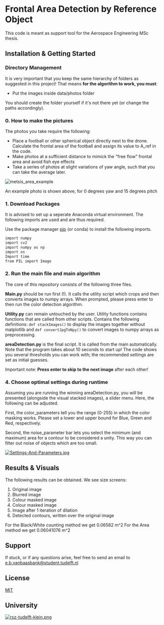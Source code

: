 # Frontal Area Detection by Reference Object 

This code is meant as support tool for the Aerospace Engineering MSc thesis. 

## Installation & Getting Started

### Directory Management

It is very important that you keep the same hierarchy of folders as suggested in this project! That means **for the algorithm to work, you must**:

- Put the images inside data/photos folder

You should create the folder yourself if it's not there yet (or change the paths accordingly). 

### 0. How to make the pictures

The photos you take require the following:

- Place a football or other spherical object directly next to the drone. Calculate the frontal area of the football and 
assign its value to A_ref in the code.
- Make photos at a sufficient distance to mimick the "free flow" frontal area and avoid fish eye effects
- Take a series of photos at slight variations of yaw angle, such that you can take the average later.

![metsis_area_example](https://user-images.githubusercontent.com/47579794/187547062-54f0378d-ba6f-40ec-a9c7-40d9a1b6831a.jpg)

An example photo is shown above, for 0 degrees yaw and 15 degrees pitch

### 1. Download Packages 

It is advised to set up a seperate Anaconda virtual environment. The following imports are used and are thus required.

Use the package manager [pip](https://pip.pypa.io/en/stable/) (or conda) to install the following imports.

```bash
import numpy
import cv2
import numpy as np
import os
Import time
from PIL import Image
```

### 2. Run the main file and main algorithm

The core of this repository consists of the following three files. 

**Main.py** should be run first (!). It calls the utility script which crops and then converts images to numpy arrays. When prompted, please press enter to then run the color detection algorithm. 

**Utility.py** can remain untouched by the user. Utility functions contains functions that are called from other scripts. Contains the following definitions: ```def stackImages()``` to display the images together without matplotlib and ```def convertJpgToNpy()``` to convert images to numpy arrays as preprocessing. 

**areaDetection.py** is the final script. It is called from the main automatically. Note that the program takes about 10 seconds to start up! The code shows you several thresholds you can work with; the recommended settings are set as initial guesses.

Important note: **Press enter to skip to the next image** after each other!


### 4. Choose optimal settings during runtime

Assuming you are running the winning areaDetection.py, you will be presented (alongside the visual stacked images), a slider menu. Here, the following can be adjusted.

First, the color_parameters tell you the range (0-255) in which the color masking works. Please set a lower and upper bound for Blue, Green and Red, respectively.

Second, the noise_parameter bar lets you select the minimum (and maximum) area for a contour to be considered a unity. This way you can filter out noise of objects which are too small.

[![Settings-And-Parameters.jpg](https://i.postimg.cc/fTGWfVvQ/Settings-And-Parameters.jpg)](https://postimg.cc/jLhrsd9M)

## Results & Visuals

The following results can be obtained. We see size screens:

1. Original image
2. Blurred image
3. Colour masked image
4. Colour masked image
5. Image after 1 iteration of dilation
6. Detected contours, written over the original image

For the Black/White counting method we get 0.06582 m^2
For the Area method we get 0.06041076 m^2

## Support

If stuck, or if any questions arise, feel free to send an email to e.b.vanbaasbank@student.tudelft.nl

## License
[MIT](https://choosealicense.com/licenses/mit/)

## University
[![rsz-tudelft-klein.png](https://i.postimg.cc/dQGW41rc/rsz-tudelft-klein.png)](https://postimg.cc/F1sgKhTT) 








